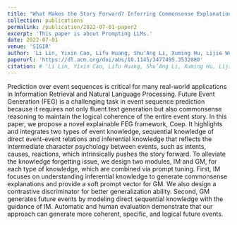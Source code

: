 ```yaml
---
title: "What Makes the Story Forward? Inferring Commonsense Explanations as Prompts for Future Event Generation"
collection: publications
permalink: /publication/2022-07-01-paper2
excerpt: 'This paper is about Prompting LLMs.'
date: 2022-07-01
venue: 'SIGIR'
author: 'Li Lin, Yixin Cao, Lifu Huang, Shu’Ang Li, Xuming Hu, Lijie Wen, and Jianmin Wang.'
paperurl: 'https://dl.acm.org/doi/abs/10.1145/3477495.3532080'
citation: # 'Li Lin, Yixin Cao, Lifu Huang, Shu’Ang Li, Xuming Hu, Lijie Wen, and Jianmin Wang. 2022. What Makes the Story Forward? Inferring Commonsense Explanations as Prompts for Future Event Generation. In Proceedings of the 45th Int’l ACM SIGIR Conference on Research and Development in Information Retrieval (SIGIR ’22), July 11–15, 2022, Madrid, Spain. ACM, New York, NY, USA, 12 pages. https://doi.org/10.1145/3477495.3532080'
---
```


Prediction over event sequences is critical for many real-world applications in Information Retrieval and Natural Language Processing. Future Event Generation (FEG) is a challenging task in event sequence prediction because it requires not only fluent text generation but also commonsense reasoning to maintain the logical coherence of the entire event story. In this paper, we propose a novel explainable FEG framework, Coep. It highlights and integrates two types of event knowledge, sequential knowledge of direct event-event relations and inferential knowledge that reflects the intermediate character psychology between events, such as intents, causes, reactions, which intrinsically pushes the story forward. To alleviate the knowledge forgetting issue, we design two modules, IM and GM, for each type of knowledge, which are combined via prompt tuning. First, IM focuses on understanding inferential knowledge to generate commonsense explanations and provide a soft prompt vector for GM. We also design a contrastive discriminator for better generalization ability. Second, GM generates future events by modeling direct sequential knowledge with the guidance of IM. Automatic and human evaluation demonstrate that our approach can generate more coherent, specific, and logical future events.
